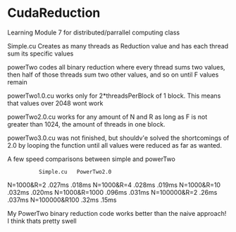 # CudaReduction

Learning Module 7 for distributed/parrallel computing class


Simple.cu Creates as many threads as Reduction value and has each thread sum its specific values

powerTwo codes all binary reduction where every thread sums two values, then half of those threads sum two other values, and so on until F values remain

powerTwo1.0.cu works only for 2*threadsPerBlock of 1 block. This means that values over 2048 wont work

powerTwo2.0.cu works for any amount of N and R as long as F is not greater than 1024, the amount of threads in one block.

powerTwo3.0.cu was not finished, but shouldv'e solved the shortcomings of 2.0 by looping the function until all values were reduced as far as wanted.

A few speed comparisons between simple and powerTwo

    
              Simple.cu   PowerTwo2.0     
N=1000&R=2     .027ms   .018ms
N=1000&R=4     .028ms   .019ms
N=1000&R=10    .032ms   .020ms
N=1000&R=1000  .096ms   .031ms
N=100000&R=2   .26ms    .037ms
N=100000&R100   .32ms   .15ms

My PowerTwo binary reduction code works better than the naive approach! I think thats pretty swell